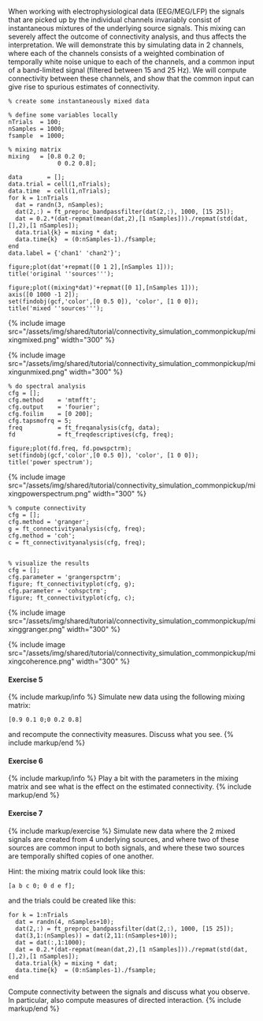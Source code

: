 When working with electrophysiological data (EEG/MEG/LFP) the signals that are picked up by the individual channels invariably consist of instantaneous mixtures of the underlying source signals. This mixing can severely affect the outcome of connectivity analysis, and thus affects the interpretation. We will demonstrate this by simulating data in 2 channels, where each of the channels consists of a weighted combination of temporally white noise unique to each of the channels, and a common input of a band-limited signal (filtered between 15 and 25 Hz). We will compute connectivity between these channels, and show that the common input can give rise to spurious estimates of connectivity.

    % create some instantaneously mixed data

    % define some variables locally
    nTrials  = 100;
    nSamples = 1000;
    fsample  = 1000;

    % mixing matrix
    mixing   = [0.8 0.2 0;
                  0 0.2 0.8];

    data       = [];
    data.trial = cell(1,nTrials);
    data.time  = cell(1,nTrials);
    for k = 1:nTrials
      dat = randn(3, nSamples);
      dat(2,:) = ft_preproc_bandpassfilter(dat(2,:), 1000, [15 25]);
      dat = 0.2.*(dat-repmat(mean(dat,2),[1 nSamples]))./repmat(std(dat,[],2),[1 nSamples]);
      data.trial{k} = mixing * dat;
      data.time{k}  = (0:nSamples-1)./fsample;
    end
    data.label = {'chan1' 'chan2'}';

    figure;plot(dat'+repmat([0 1 2],[nSamples 1]));
    title('original ''sources''');

    figure;plot((mixing*dat)'+repmat([0 1],[nSamples 1]));
    axis([0 1000 -1 2]);
    set(findobj(gcf,'color',[0 0.5 0]), 'color', [1 0 0]);
    title('mixed ''sources''');

{% include image src="/assets/img/shared/tutorial/connectivity_simulation_commonpickup/mixingmixed.png" width="300" %}

{% include image src="/assets/img/shared/tutorial/connectivity_simulation_commonpickup/mixingunmixed.png" width="300" %}

    % do spectral analysis
    cfg = [];
    cfg.method    = 'mtmfft';
    cfg.output    = 'fourier';
    cfg.foilim    = [0 200];
    cfg.tapsmofrq = 5;
    freq          = ft_freqanalysis(cfg, data);
    fd            = ft_freqdescriptives(cfg, freq);

    figure;plot(fd.freq, fd.powspctrm);
    set(findobj(gcf,'color',[0 0.5 0]), 'color', [1 0 0]);
    title('power spectrum');

{% include image src="/assets/img/shared/tutorial/connectivity_simulation_commonpickup/mixingpowerspectrum.png" width="300" %}

    % compute connectivity
    cfg = [];
    cfg.method = 'granger';
    g = ft_connectivityanalysis(cfg, freq);
    cfg.method = 'coh';
    c = ft_connectivityanalysis(cfg, freq);


    % visualize the results
    cfg = [];
    cfg.parameter = 'grangerspctrm';
    figure; ft_connectivityplot(cfg, g);
    cfg.parameter = 'cohspctrm';
    figure; ft_connectivityplot(cfg, c);

{% include image src="/assets/img/shared/tutorial/connectivity_simulation_commonpickup/mixinggranger.png" width="300" %}

{% include image src="/assets/img/shared/tutorial/connectivity_simulation_commonpickup/mixingcoherence.png" width="300" %}

#### Exercise 5

{% include markup/info %}
Simulate new data using the following mixing matrix:

    [0.9 0.1 0;0 0.2 0.8]

and recompute the connectivity measures. Discuss what you see.
{% include markup/end %}

#### Exercise 6

{% include markup/info %}
Play a bit with the parameters in the mixing matrix and see what is the effect on the estimated connectivity.
{% include markup/end %}

#### Exercise 7

{% include markup/exercise %}
Simulate new data where the 2 mixed signals are created from 4 underlying sources, and where two of these sources are common input to both signals, and where these two sources are temporally shifted copies of one another.

Hint: the mixing matrix could look like this:

    [a b c 0; 0 d e f];

and the trials could be created like this:

    for k = 1:nTrials
      dat = randn(4, nSamples+10);
      dat(2,:) = ft_preproc_bandpassfilter(dat(2,:), 1000, [15 25]);
      dat(3,1:(nSamples)) = dat(2,11:(nSamples+10));
      dat = dat(:,1:1000);
      dat = 0.2.*(dat-repmat(mean(dat,2),[1 nSamples]))./repmat(std(dat,[],2),[1 nSamples]);
      data.trial{k} = mixing * dat;
      data.time{k}  = (0:nSamples-1)./fsample;
    end

Compute connectivity between the signals and discuss what you observe. In particular, also compute measures of directed interaction.
{% include markup/end %}
